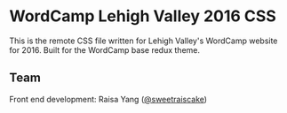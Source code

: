 # WordCamp Lehigh Valley 2016 CSS
This is the remote CSS file written for Lehigh Valley's WordCamp website for 2016. Built for the WordCamp base redux theme.


## Team
Front end development: Raisa Yang ([@sweetraiscake](http://twitter.com/sweetraiscake))
